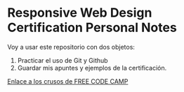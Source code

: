 # Responsive Web Design Certification Personal Notes 

Voy a usar este repositorio con dos objetos:
1. Practicar el uso de Git y Github
2. Guardar mis apuntes y ejemplos de la certificación.

[Enlace a los crusos de FREE CODE CAMP](https://www.freecodecamp.org/learn/)
